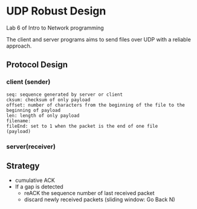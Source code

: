 # UDP Robust Design

Lab 6 of Intro to Network programming

The client and server programs aims to send files over UDP with a reliable approach.

## Protocol Design
### client (sender)
```
seq: sequence generated by server or client
cksum: checksum of only payload
offset: number of characters from the beginning of the file to the beginning of payload
len: length of only payload
filename:
fileEnd: set to 1 when the packet is the end of one file
(payload)
```
### server(receiver)

## Strategy
- cumulative ACK
- If a gap is detected
    - reACK the sequence number of last received packet
    - discard newly received packets (sliding window: Go Back N)